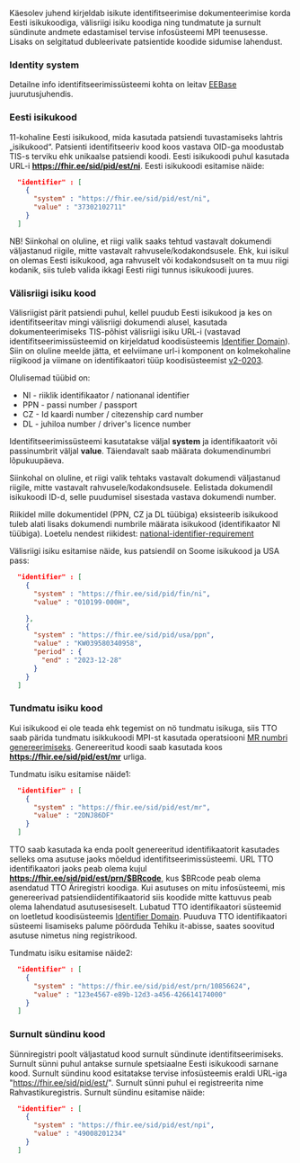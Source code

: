 Käesolev juhend kirjeldab isikute identifitseerimise dokumenteerimise korda Eesti isikukoodiga, 
välisriigi isiku koodiga ning tundmatute ja surnult sündinute andmete edastamisel tervise infosüsteemi MPI teenusesse. 
Lisaks on selgitatud dubleerivate patsientide koodide sidumise lahendust.

### Identity system
Detailne info identifitseerimissüsteemi kohta on leitav [EEBase](https://fhir.ee/ig/ee-base/current/) juurutusjuhendis.

### Eesti isikukood
11-kohaline Eesti isikukood, mida kasutada patsiendi tuvastamiseks lahtris „isikukood“.
Patsienti identifitseeriv kood koos vastava OID-ga moodustab TIS-s terviku ehk unikaalse patsiendi koodi. 
Eesti isikukoodi puhul kasutada URL-i **https://fhir.ee/sid/pid/est/ni**. Eesti isikukoodi esitamise näide:
```json
  "identifier" : [
    {
      "system" : "https://fhir.ee/sid/pid/est/ni",
      "value" : "37302102711"
    }
  ]
```
NB! Siinkohal on oluline, et riigi valik saaks tehtud vastavalt dokumendi väljastanud riigile, mitte vastavalt rahvusele/kodakondsusele. 
Ehk, kui isikul on olemas Eesti isikukood, aga rahvuselt või kodakondsuselt on ta muu riigi kodanik, siis tuleb valida ikkagi Eesti riigi tunnus isikukoodi juures.

### Välisriigi isiku kood
Välisriigist pärit patsiendi puhul, kellel puudub Eesti isikukood ja kes on identifitseeritav mingi välisriigi dokumendi alusel, 
kasutada dokumenteerimiseks TIS-põhist välisriigi isiku URL-i (vastavad identifitseerimissüsteemid on kirjeldatud koodisüsteemis [Identifier Domain](https://fhir.ee/ig/terminology/current/site/CodeSystem-identifier-domain.html)). 
Siin on oluline meelde jätta, et eelviimane url-i komponent on kolmekohaline riigikood ja viimane on identifikaatori tüüp koodisüsteemist [v2-0203](http://terminology.hl7.org/CodeSystem/v2-0203). 

Olulisemad tüübid on:
- NI - riiklik identifikaator / nationanal identifier
- PPN - passi number / passport
- CZ - Id kaardi number / citezenship card number
- DL - juhiloa number / driver's licence number   

Identifitseerimissüsteemi kasutatakse väljal **system** ja identifikaatorit või passinumbrit väljal **value**. Täiendavalt saab määrata dokumendinumbri lõpukuupäeva.

Siinkohal on oluline, et riigi valik tehtaks vastavalt dokumendi väljastanud riigile, mitte vastavalt rahvusele/kodakondsusele. 
Eelistada dokumendil isikukoodi ID-d, selle puudumisel sisestada vastava dokumendi number.

Riikidel mille dokumentidel (PPN, CZ ja DL tüübiga) eksisteerib isikukood tuleb alati lisaks dokumendi numbrile määrata isikukood (identifikaator NI tüübiga). 
Loetelu nendest riikidest: [national-identifier-requirement](https://fhir.ee/ig/terminology/current/site/CodeSystem-national-identifier-requirement.html)

Välisriigi isiku esitamise näide, kus patsiendil on Soome isikukood ja USA pass:
```json
  "identifier" : [
    {
      "system" : "https://fhir.ee/sid/pid/fin/ni",
      "value" : "010199-000H",

    },
    {
      "system" : "https://fhir.ee/sid/pid/usa/ppn",
      "value" : "KW039580340958",
      "period" : {
        "end" : "2023-12-28"
      }
    }
  ]
```

### Tundmatu isiku kood
Kui isikukood ei ole teada ehk tegemist on nö tundmatu isikuga, siis TTO saab pärida tundmatu isikkukoodi MPI-st kasutada operatsiooni [MR numbri genereerimiseks](OperationDefinition-patient-generate-mrn.html).
Genereeritud koodi saab kasutada koos **https://fhir.ee/sid/pid/est/mr** urliga.

Tundmatu isiku esitamise näide1:
```json
  "identifier" : [
    {
      "system" : "https://fhir.ee/sid/pid/est/mr",
      "value" : "2DNJ86DF"
    }
  ]
```

TTO saab kasutada ka enda poolt genereeritud identifikaatorit kasutades selleks oma asutuse jaoks mõeldud identifitseerimissüsteemi. 
URL TTO identifikaatori jaoks peab olema kujul **https://fhir.ee/sid/pid/est/prn/$BRcode**, kus $BRcode peab olema asendatud TTO Äriregistri koodiga. 
Kui asutuses on mitu infosüsteemi, mis genereerivad patsiendiidentifikaatorid siis koodide mitte kattuvus peab olema lahendatud asutusesiseselt.
Lubatud TTO identifikaatori süsteemid on loetletud koodisüsteemis [Identifier Domain](https://fhir.ee/ig/terminology/current/site/CodeSystem-identifier-domain.html). 
Puuduva TTO identifikaatori süsteemi lisamiseks palume pöörduda Tehiku it-abisse, saates soovitud asutuse nimetus ning registrikood.

Tundmatu isiku esitamise näide2:
```json
  "identifier" : [
    {
      "system" : "https://fhir.ee/sid/pid/est/prn/10856624",
      "value" : "123e4567-e89b-12d3-a456-426614174000"
    }
  ]
```

### Surnult sündinu kood
Sünniregistri poolt väljastatud kood surnult sündinute identifitseerimiseks.
Surnult sünni puhul antakse surnule spetsiaalne Eesti isikukoodi sarnane kood. 
Surnult sündinu kood esitatakse tervise infosüsteemis eraldi URL-iga "https://fhir.ee/sid/pid/est/". 
Surnult sünni puhul ei registreerita nime Rahvastikuregistris. Surnult sündinu esitamise näide:
```json
  "identifier" : [
    {
      "system" : "https://fhir.ee/sid/pid/est/npi",
      "value" : "49008201234"
    }
  ]
```


